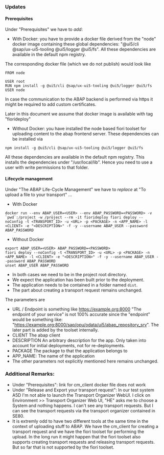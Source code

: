 ### Updates

#### Prerequisites

Under "Prerequisites" we have to _add_:

* With Docker: you have to provide a docker file derived from the "node" docker image containing these global dependencies: "@ui5/cli @sap/ux-ui5-tooling @ui5/logger @ui5/fs". All these dependencies are available in the default npm registry.

The corresponding docker file (which we do not publish) would look like

```
FROM node
  
USER root
RUN npm install -g @ui5/cli @sap/ux-ui5-tooling @ui5/logger @ui5/fs
USER node
```

In case the communication to the ABAP backend is performed via https it might be required to add custom certificates.

Later in this document we assume that docker image is available with tag "fiorideploy"

* Without Docker: you have installed the node based fiori toolset for uploading content to the abap frontend server. These dependencies can be installed via

```
npm install -g @ui5/cli @sap/ux-ui5-tooling @ui5/logger @ui5/fs
```

All these dependencies are available in the default npm registry.
This installs the dependencies under "/usr/local/lib". Hence you need to use a user with write permissions to that folder.

#### Lifecycle management
Under "The ABAP Life-Cycle Management" we have to _replace_ at "To upload a file to your transport" ...

* With Docker
```
docker run --env ABAP_USER=<USER> --env ABAP_PASSWORD=<PASSWORD> -v `pwd`:/project -w /project --rm -it fiorideploy fiori deploy --noConfig -t <TRANSPORT_ID> -u <URL> -p <PACKAGE> -n <APP_NAME> -l <CLIENT> -e "<DESCRIPTION>" -f -y --username ABAP_USER --password ABAP_PASSWORD
```

* Without Docker
```
export ABAP_USER=<USER> ABAP_PASSWORD=<PASSWORD>
fiori deploy --noConfig -t <TRANSPORT_ID> -u <URL> -p <PACKAGE> -n <APP_NAME> -l <CLIENT> -e "<DESCRIPTION>" -f -y --username ABAP_USER --password ABAP_PASSWORD
unset ABAP_USER ABAP_PASSWORD
```

* In both cases we need to be in the project root directory.
* We expect the application has been built prior to the deployment.
* The application needs to be contained in a folder named `dist`.
* The part about creating a transport request remains unchanged.

The parameters are
* URL / Endpoint is something like https://example.org:8000 "The endpoint of your service" is not 100% accurate since the "endpoint" would be something like: "https://example.org:8000/sap/opu/odata/ui5/abap_repository_srv". The later part is added by the toolset internally.
* CLIENT The abap client
* DESCRIPTION An arbitrary description for the app. Only taken into account for initial deployments, not for re-deployments.
* PACKAGE The package to that the application belongs to
* APP_NAME: The name of the application
* The other parameters not explicitly mentioned here remains unchanged.

### Additional Remarks:

* Under "Prerequisites": link for cm_client docker file does not work
* Under "Release and Export your transport request": In our test system A5D I'm not able to launch the Transport Organizer WebUI. I click on Environment >> Transport Organizer Web UI, "HE" asks me to choose a System and nothing happens. I can't see any transport requests. But I can see the transport requests via the transport organizer contained in SE80.
* It is extremly odd to have two different tools at the same time in the context of uploading stuff to ABAP. We have the cm_client for creating a transport request and we have the fiori toolset for performing the upload. In the long run it might happen that the fiori toolset also supports creating transport requests and releasing transport requests. But so far that is not supported by the fiori toolset.
